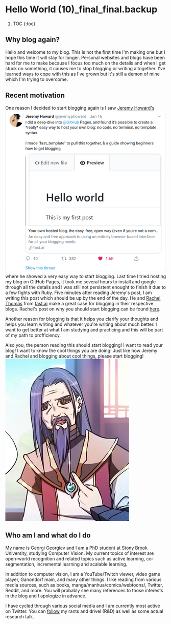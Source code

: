 # Hello World (10)_final_final.backup

1. TOC
{:toc}

## Why blog again?

Hello and welcome to my blog. This is not the first time I'm making one but I hope this time it will stay for longer. Personal websites and blogs have been hard for me to make because I focus too much on the details and when I get stuck on something, it causes me to stop blogging or writing altogether. I've learned ways to cope with this as I've grown but it's still a demon of mine which I'm trying to overcome. 

## Recent motivation

One reason I decided to start blogging again is I saw [Jeremy Howard's](https://twitter.com/jeremyphoward/status/1218965132849496064?s=20) ![tweet](../images/screenshot_11.png) where he showed a very easy way to start blogging. Last time I tried hosting my blog on GitHub Pages, it took me several hours to install and google through all the details and I was still not persistent enought to finish it due to a few fights with Ruby. Five minutes after reading Jeremy's post, I am writing this post which should be up by the end of the day. He and [Rachel Thomas]() from [fast.ai](https://www.fast.ai/) make a great case for blogging in their respective blogs. Rachel's post on why you should start blogging can be found [here](https://medium.com/@racheltho/why-you-yes-you-should-blog-7d2544ac1045).

Another reason for blogging is that it helps you clarify your thoughts and helps you learn writing and whatever you're writing about much better. I want to get better at what I am studying and practicing and this will be part of my path to profficiency. 

Also you, the person reading this should start blogging! I want to read your blog! I want to know the cool things you are doing! Just like how Jeremy and Rachel and blogging about cool things, please start blogging! ![Who? Me?](../images/screenshot_5.png)

## Who am I and what do I do

My name is Georgi Georgiev and I am a PhD student at Stony Brook University, studying Computer Vision. My current topics of interest are open-world recognition and related topics such as active learning, co-segmentation, incremental learning and scalable learning. 

In addition to computer vision, I am a YouTube/Twitch viewer, video game player, Ganondorf main, and many other things. I like reading from various media sources, such as books, manga/manhua/comics/webtoons/, Twitter, Reddit, and more. You will probably see many references to those interests in the blog and I apologize in advance. 

I have cycled through various social media and I am currently most active on Twitter. You can [follow](https://twitter.com/mewopean) my rants and drivel (R&D) as well as some actual research talk. 
